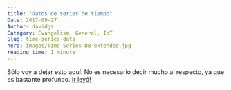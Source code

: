 ```yaml
---
title: "Datos de series de tiempo"
Date: 2017-09-27
Author: davidgs
Category: Evangelism, General, IoT
Slug: time-series-data
hero: images/Time-Series-DB-extended.jpg
reading_time: 1 minute
---
```


Sólo voy a dejar esto aquí. No es necesario decir mucho al respecto, ya que es bastante profundo. [Ir leyó!](https://www.influxdata.com/time-series-database/)
